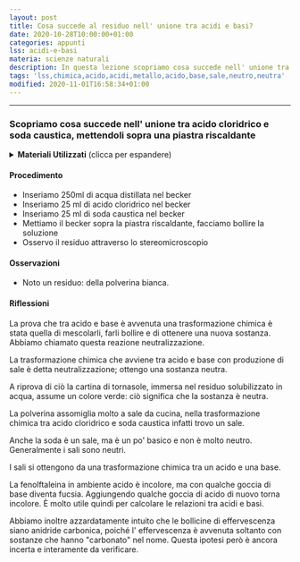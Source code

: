 ```yaml
---
layout: post
title: Cosa succede al residuo nell' unione tra acidi e basi?
date: 2020-10-28T10:00:00+01:00
categories: appunti
lss: acidi-e-basi
materia: scienze naturali
description: In questa lezione scopriamo cosa succede nell' unione tra acido cloridrico e soda caustica mettendoli sopra una piastra riscaldante. Capiamo il fenomeno della neutralizzazione e come funziona la fenolftaleina.
tags: 'lss,chimica,acido,acidi,metallo,acido,base,sale,neutro,neutra'
modified: 2020-11-01T16:58:34+01:00
---
```


---


### Scopriamo cosa succede nell' unione tra **acido cloridrico** e **soda caustica**, mettendoli sopra una piastra riscaldante

<details>
  <summary><b>Materiali Utilizzati</b> (clicca per espandere)</summary>
  
  • 25ml Acido cloridrico<br>
  • 25ml Soda caustica<br>
  • 250ml Acqua distillata<br>
  • 2 Pipette pasteur<br>
  • Becker<br>
  • Piastra riscaldante<br>
  • Stereomicroscopio<br>
</details>

#### Procedimento

- Inseriamo 250ml di acqua distillata nel becker
- Inseriamo 25 ml di acido cloridrico nel becker
- Inseriamo 25 ml di soda caustica nel becker
- Mettiamo il becker sopra la piastra riscaldante, facciamo bollire la soluzione
- Osservo il residuo attraverso lo stereomicroscopio

#### Osservazioni

- Noto un residuo: della polverina bianca.

#### Riflessioni

La prova che tra acido e base è avvenuta una trasformazione chimica è stata quella di mescolarli, farli bollire e di ottenere una nuova sostanza. Abbiamo chiamato questa reazione neutralizzazione.

La trasformazione chimica che avviene tra acido e base con produzione di sale è detta neutralizzazione; ottengo una sostanza neutra.

A riprova di ciò la cartina di tornasole, immersa nel residuo solubilizzato in acqua, assume un colore verde: ciò significa che la sostanza è neutra.

La polverina assomiglia molto a sale da cucina, nella trasformazione chimica tra acido cloridrico e soda caustica infatti trovo un sale. 

Anche la soda è un sale, ma è un po' basico e non è molto neutro. Generalmente i sali sono neutri.

I sali si ottengono da una trasformazione chimica tra un acido e una base.

La fenolftaleina in ambiente acido è incolore, ma con qualche goccia di base diventa fucsia. Aggiungendo qualche goccia di acido di nuovo torna incolore. È molto utile quindi per calcolare le relazioni tra acidi e basi.

Abbiamo inoltre azzardatamente intuito che le bollicine di effervescenza siano anidride carbonica, poiché l' effervescenza è avvenuta soltanto con sostanze che hanno "carbonato" nel nome. Questa ipotesi però è ancora incerta e interamente da verificare.